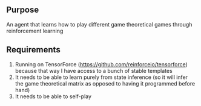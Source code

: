## Purpose 

An agent that learns how to play different game theoretical games through reinforcement learning

## Requirements

1) Running on TensorForce (https://github.com/reinforceio/tensorforce) because that way I have access to a bunch of stable templates 
2) It needs to be able to learn purely from state inference (so it will infer the game theoretical matrix as opposed to having it programmed before hand)
3) It needs to be able to self-play
